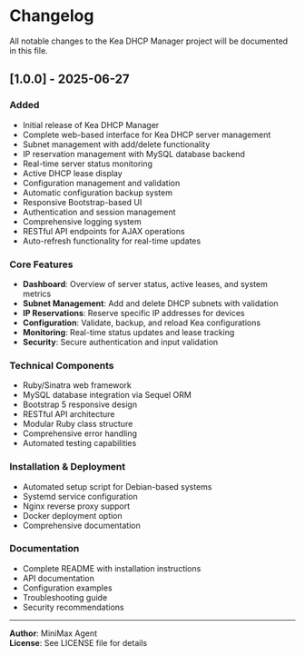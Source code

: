 # Changelog

All notable changes to the Kea DHCP Manager project will be documented in this file.

## [1.0.0] - 2025-06-27

### Added
- Initial release of Kea DHCP Manager
- Complete web-based interface for Kea DHCP server management
- Subnet management with add/delete functionality
- IP reservation management with MySQL database backend
- Real-time server status monitoring
- Active DHCP lease display
- Configuration management and validation
- Automatic configuration backup system
- Responsive Bootstrap-based UI
- Authentication and session management
- Comprehensive logging system
- RESTful API endpoints for AJAX operations
- Auto-refresh functionality for real-time updates

### Core Features
- **Dashboard**: Overview of server status, active leases, and system metrics
- **Subnet Management**: Add and delete DHCP subnets with validation
- **IP Reservations**: Reserve specific IP addresses for devices
- **Configuration**: Validate, backup, and reload Kea configurations
- **Monitoring**: Real-time status updates and lease tracking
- **Security**: Secure authentication and input validation

### Technical Components
- Ruby/Sinatra web framework
- MySQL database integration via Sequel ORM
- Bootstrap 5 responsive design
- RESTful API architecture
- Modular Ruby class structure
- Comprehensive error handling
- Automated testing capabilities

### Installation & Deployment
- Automated setup script for Debian-based systems
- Systemd service configuration
- Nginx reverse proxy support
- Docker deployment option
- Comprehensive documentation

### Documentation
- Complete README with installation instructions
- API documentation
- Configuration examples
- Troubleshooting guide
- Security recommendations

---

**Author**: MiniMax Agent  
**License**: See LICENSE file for details
